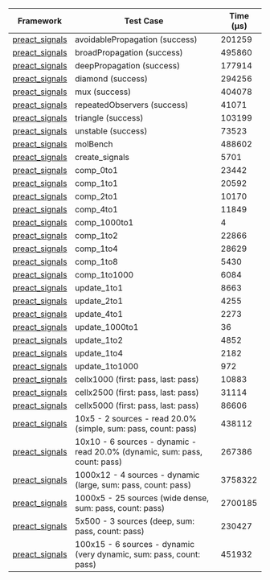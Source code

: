| Framework | Test Case | Time (μs) |
| --- | --- | --- |
| [preact_signals](https://pub.dev/packages/preact_signals) | avoidablePropagation (success) | 201259 |
| [preact_signals](https://pub.dev/packages/preact_signals) | broadPropagation (success) | 495860 |
| [preact_signals](https://pub.dev/packages/preact_signals) | deepPropagation (success) | 177914 |
| [preact_signals](https://pub.dev/packages/preact_signals) | diamond (success) | 294256 |
| [preact_signals](https://pub.dev/packages/preact_signals) | mux (success) | 404078 |
| [preact_signals](https://pub.dev/packages/preact_signals) | repeatedObservers (success) | 41071 |
| [preact_signals](https://pub.dev/packages/preact_signals) | triangle (success) | 103199 |
| [preact_signals](https://pub.dev/packages/preact_signals) | unstable (success) | 73523 |
| [preact_signals](https://pub.dev/packages/preact_signals) | molBench | 488602 |
| [preact_signals](https://pub.dev/packages/preact_signals) | create_signals | 5701 |
| [preact_signals](https://pub.dev/packages/preact_signals) | comp_0to1 | 23442 |
| [preact_signals](https://pub.dev/packages/preact_signals) | comp_1to1 | 20592 |
| [preact_signals](https://pub.dev/packages/preact_signals) | comp_2to1 | 10170 |
| [preact_signals](https://pub.dev/packages/preact_signals) | comp_4to1 | 11849 |
| [preact_signals](https://pub.dev/packages/preact_signals) | comp_1000to1 | 4 |
| [preact_signals](https://pub.dev/packages/preact_signals) | comp_1to2 | 22866 |
| [preact_signals](https://pub.dev/packages/preact_signals) | comp_1to4 | 28629 |
| [preact_signals](https://pub.dev/packages/preact_signals) | comp_1to8 | 5430 |
| [preact_signals](https://pub.dev/packages/preact_signals) | comp_1to1000 | 6084 |
| [preact_signals](https://pub.dev/packages/preact_signals) | update_1to1 | 8663 |
| [preact_signals](https://pub.dev/packages/preact_signals) | update_2to1 | 4255 |
| [preact_signals](https://pub.dev/packages/preact_signals) | update_4to1 | 2273 |
| [preact_signals](https://pub.dev/packages/preact_signals) | update_1000to1 | 36 |
| [preact_signals](https://pub.dev/packages/preact_signals) | update_1to2 | 4852 |
| [preact_signals](https://pub.dev/packages/preact_signals) | update_1to4 | 2182 |
| [preact_signals](https://pub.dev/packages/preact_signals) | update_1to1000 | 972 |
| [preact_signals](https://pub.dev/packages/preact_signals) | cellx1000 (first: pass, last: pass) | 10883 |
| [preact_signals](https://pub.dev/packages/preact_signals) | cellx2500 (first: pass, last: pass) | 31114 |
| [preact_signals](https://pub.dev/packages/preact_signals) | cellx5000 (first: pass, last: pass) | 86606 |
| [preact_signals](https://pub.dev/packages/preact_signals) | 10x5 - 2 sources - read 20.0% (simple, sum: pass, count: pass) | 438112 |
| [preact_signals](https://pub.dev/packages/preact_signals) | 10x10 - 6 sources - dynamic - read 20.0% (dynamic, sum: pass, count: pass) | 267386 |
| [preact_signals](https://pub.dev/packages/preact_signals) | 1000x12 - 4 sources - dynamic (large, sum: pass, count: pass) | 3758322 |
| [preact_signals](https://pub.dev/packages/preact_signals) | 1000x5 - 25 sources (wide dense, sum: pass, count: pass) | 2700185 |
| [preact_signals](https://pub.dev/packages/preact_signals) | 5x500 - 3 sources (deep, sum: pass, count: pass) | 230427 |
| [preact_signals](https://pub.dev/packages/preact_signals) | 100x15 - 6 sources - dynamic (very dynamic, sum: pass, count: pass) | 451932 |
